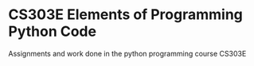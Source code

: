 # CS303E Elements of Programming Python Code
 Assignments and work done in the python programming course CS303E
